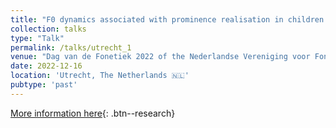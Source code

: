 ```yaml
---
title: "F0 dynamics associated with prominence realisation in children with hearing impairment"
collection: talks
type: "Talk"
permalink: /talks/utrecht_1
venue: "Dag van de Fonetiek 2022 of the Nederlandse Vereniging voor Fonetische Wetenschappen"
date: 2022-12-16
location: 'Utrecht, The Netherlands 🇳🇱'
pubtype: 'past'
---
```


[More information here](https://www.nvfw.org/content/dag-van-de-fonetiek-2022){: .btn--research}

